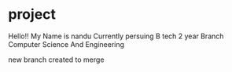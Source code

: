 # project
Hello!!
My Name is nandu
Currently persuing B tech 2 year
Branch Computer Science And Engineering



new branch created to merge
